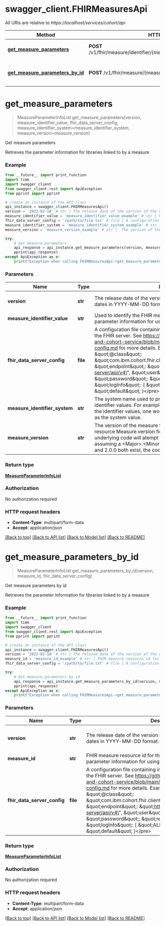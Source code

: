 # swagger_client.FHIRMeasuresApi

All URIs are relative to *https://localhost/services/cohort/api*

Method | HTTP request | Description
------------- | ------------- | -------------
[**get_measure_parameters**](FHIRMeasuresApi.md#get_measure_parameters) | **POST** /v1/fhir/measure/identifier/{measure_identifier_value}/parameters | Get measure parameters
[**get_measure_parameters_by_id**](FHIRMeasuresApi.md#get_measure_parameters_by_id) | **POST** /v1/fhir/measure/{measure_id}/parameters | Get measure parameters by id


# **get_measure_parameters**
> MeasureParameterInfoList get_measure_parameters(version, measure_identifier_value, fhir_data_server_config, measure_identifier_system=measure_identifier_system, measure_version=measure_version)

Get measure parameters

Retrieves the parameter information for libraries linked to by a measure

### Example
```python
from __future__ import print_function
import time
import swagger_client
from swagger_client.rest import ApiException
from pprint import pprint

# create an instance of the API class
api_instance = swagger_client.FHIRMeasuresApi()
version = '2022-02-18' # str | The release date of the version of the API you want to use. Specify dates in YYYY-MM-DD format. (default to 2022-02-18)
measure_identifier_value = 'measure_identifier_value_example' # str | Used to identify the FHIR measure resource you would like the parameter information for using the Measure.Identifier.Value field.
fhir_data_server_config = '/path/to/file.txt' # file | A configuration file containing information needed to connect to the FHIR server. See https://github.com/Alvearie/quality-measure-and-cohort-service/blob/main/docs/user-guide/fhir-server-config.md for more details.  Example Contents:   <pre>{     \"@class\": \"com.ibm.cohort.fhir.client.config.IBMFhirServerConfig\",     \"endpoint\": \"https://fhir-internal.dev:9443/fhir-server/api/v4\",     \"user\": \"fhiruser\",     \"password\": \"replaceWithfhiruserPassword\",     \"logInfo\": [         \"ALL\"     ],     \"tenantId\": \"default\" }</pre>
measure_identifier_system = 'measure_identifier_system_example' # str | The system name used to provide a namespace for the measure identifier values. For example, if using social security numbers for the identifier values, one would use http://hl7.org/fhir/sid/us-ssn as the system value. (optional)
measure_version = 'measure_version_example' # str |  The version of the measure to retrieve as represented by the FHIR resource Measure.version field. If a value is not provided, the underlying code will atempt to resolve the most recent version assuming a <Major>.<Minor>.<Patch> format (ie if versions 1.0.0 and 2.0.0 both exist, the code will return the 2.0.0 version) (optional)

try:
    # Get measure parameters
    api_response = api_instance.get_measure_parameters(version, measure_identifier_value, fhir_data_server_config, measure_identifier_system=measure_identifier_system, measure_version=measure_version)
    pprint(api_response)
except ApiException as e:
    print("Exception when calling FHIRMeasuresApi->get_measure_parameters: %s\n" % e)
```

### Parameters

Name | Type | Description  | Notes
------------- | ------------- | ------------- | -------------
 **version** | **str**| The release date of the version of the API you want to use. Specify dates in YYYY-MM-DD format. | [default to 2022-02-18]
 **measure_identifier_value** | **str**| Used to identify the FHIR measure resource you would like the parameter information for using the Measure.Identifier.Value field. | 
 **fhir_data_server_config** | **file**| A configuration file containing information needed to connect to the FHIR server. See https://github.com/Alvearie/quality-measure-and-cohort-service/blob/main/docs/user-guide/fhir-server-config.md for more details.  Example Contents:   &lt;pre&gt;{     \&quot;@class\&quot;: \&quot;com.ibm.cohort.fhir.client.config.IBMFhirServerConfig\&quot;,     \&quot;endpoint\&quot;: \&quot;https://fhir-internal.dev:9443/fhir-server/api/v4\&quot;,     \&quot;user\&quot;: \&quot;fhiruser\&quot;,     \&quot;password\&quot;: \&quot;replaceWithfhiruserPassword\&quot;,     \&quot;logInfo\&quot;: [         \&quot;ALL\&quot;     ],     \&quot;tenantId\&quot;: \&quot;default\&quot; }&lt;/pre&gt; | 
 **measure_identifier_system** | **str**| The system name used to provide a namespace for the measure identifier values. For example, if using social security numbers for the identifier values, one would use http://hl7.org/fhir/sid/us-ssn as the system value. | [optional] 
 **measure_version** | **str**|  The version of the measure to retrieve as represented by the FHIR resource Measure.version field. If a value is not provided, the underlying code will atempt to resolve the most recent version assuming a &lt;Major&gt;.&lt;Minor&gt;.&lt;Patch&gt; format (ie if versions 1.0.0 and 2.0.0 both exist, the code will return the 2.0.0 version) | [optional] 

### Return type

[**MeasureParameterInfoList**](MeasureParameterInfoList.md)

### Authorization

No authorization required

### HTTP request headers

 - **Content-Type**: multipart/form-data
 - **Accept**: application/json

[[Back to top]](#) [[Back to API list]](../README.md#documentation-for-api-endpoints) [[Back to Model list]](../README.md#documentation-for-models) [[Back to README]](../README.md)

# **get_measure_parameters_by_id**
> MeasureParameterInfoList get_measure_parameters_by_id(version, measure_id, fhir_data_server_config)

Get measure parameters by id

Retrieves the parameter information for libraries linked to by a measure

### Example
```python
from __future__ import print_function
import time
import swagger_client
from swagger_client.rest import ApiException
from pprint import pprint

# create an instance of the API class
api_instance = swagger_client.FHIRMeasuresApi()
version = '2022-02-18' # str | The release date of the version of the API you want to use. Specify dates in YYYY-MM-DD format. (default to 2022-02-18)
measure_id = 'measure_id_example' # str | FHIR measure resource id for the measure you would like the parameter information for using the Measure.id field.
fhir_data_server_config = '/path/to/file.txt' # file | A configuration file containing information needed to connect to the FHIR server. See https://github.com/Alvearie/quality-measure-and-cohort-service/blob/main/docs/user-guide/fhir-server-config.md for more details.  Example Contents:   <pre>{     \"@class\": \"com.ibm.cohort.fhir.client.config.IBMFhirServerConfig\",     \"endpoint\": \"https://fhir-internal.dev:9443/fhir-server/api/v4\",     \"user\": \"fhiruser\",     \"password\": \"replaceWithfhiruserPassword\",     \"logInfo\": [         \"ALL\"     ],     \"tenantId\": \"default\" }</pre>

try:
    # Get measure parameters by id
    api_response = api_instance.get_measure_parameters_by_id(version, measure_id, fhir_data_server_config)
    pprint(api_response)
except ApiException as e:
    print("Exception when calling FHIRMeasuresApi->get_measure_parameters_by_id: %s\n" % e)
```

### Parameters

Name | Type | Description  | Notes
------------- | ------------- | ------------- | -------------
 **version** | **str**| The release date of the version of the API you want to use. Specify dates in YYYY-MM-DD format. | [default to 2022-02-18]
 **measure_id** | **str**| FHIR measure resource id for the measure you would like the parameter information for using the Measure.id field. | 
 **fhir_data_server_config** | **file**| A configuration file containing information needed to connect to the FHIR server. See https://github.com/Alvearie/quality-measure-and-cohort-service/blob/main/docs/user-guide/fhir-server-config.md for more details.  Example Contents:   &lt;pre&gt;{     \&quot;@class\&quot;: \&quot;com.ibm.cohort.fhir.client.config.IBMFhirServerConfig\&quot;,     \&quot;endpoint\&quot;: \&quot;https://fhir-internal.dev:9443/fhir-server/api/v4\&quot;,     \&quot;user\&quot;: \&quot;fhiruser\&quot;,     \&quot;password\&quot;: \&quot;replaceWithfhiruserPassword\&quot;,     \&quot;logInfo\&quot;: [         \&quot;ALL\&quot;     ],     \&quot;tenantId\&quot;: \&quot;default\&quot; }&lt;/pre&gt; | 

### Return type

[**MeasureParameterInfoList**](MeasureParameterInfoList.md)

### Authorization

No authorization required

### HTTP request headers

 - **Content-Type**: multipart/form-data
 - **Accept**: application/json

[[Back to top]](#) [[Back to API list]](../README.md#documentation-for-api-endpoints) [[Back to Model list]](../README.md#documentation-for-models) [[Back to README]](../README.md)

